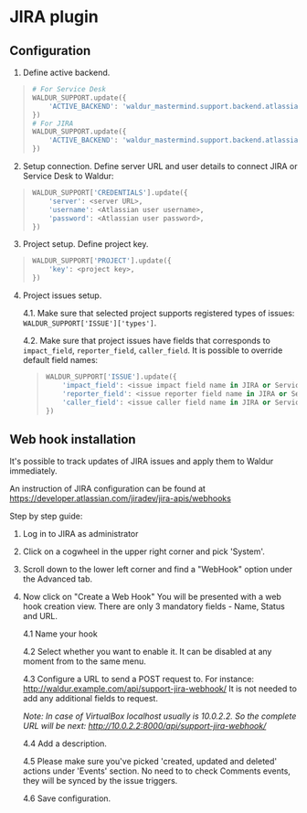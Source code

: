 # JIRA plugin

## Configuration

1.  Define active backend.

> ``` python
> # For Service Desk
> WALDUR_SUPPORT.update({
>     'ACTIVE_BACKEND': 'waldur_mastermind.support.backend.atlassian:ServiceDeskBackend',
> })
> # For JIRA
> WALDUR_SUPPORT.update({
>     'ACTIVE_BACKEND': 'waldur_mastermind.support.backend.atlassian:JiraBackend',
> })
> ```

2.  Setup connection. Define server URL and user details to connect JIRA
    or Service Desk to Waldur:

> ``` python
> WALDUR_SUPPORT['CREDENTIALS'].update({
>     'server': <server URL>,
>     'username': <Atlassian user username>,
>     'password': <Atlassian user password>,
> })
> ```

3.  Project setup. Define project key.

> ``` python
> WALDUR_SUPPORT['PROJECT'].update({
>     'key': <project key>,
> })
> ```

4.  Project issues setup.

    4.1. Make sure that selected project supports registered types of issues: `WALDUR_SUPPORT['ISSUE']['types']`.

    4.2. Make sure that project issues have fields that corresponds to
    `impact_field`, `reporter_field`, `caller_field`. It is
    possible to override default field names:

    > ``` python
    > WALDUR_SUPPORT['ISSUE'].update({
    >     'impact_field': <issue impact field name in JIRA or Service desk>,
    >     'reporter_field': <issue reporter field name in JIRA or Service desk>,
    >     'caller_field': <issue caller field name in JIRA or Service desk>,
    > })
    > ```

## Web hook installation

It's possible to track updates of JIRA issues and apply them to Waldur
immediately.

An instruction of JIRA configuration can be found at
<https://developer.atlassian.com/jiradev/jira-apis/webhooks>

Step by step guide:

1.  Log in to JIRA as administrator

2.  Click on a cogwheel in the upper right corner and pick 'System'.

3.  Scroll down to the lower left corner and find a "WebHook" option under the Advanced tab.

4. Now click on "Create a Web Hook" You will be presented with a web
hook creation view. There are only 3 mandatory fields - Name, Status and URL.

    4.1 Name your hook

    4.2 Select whether you want to enable it. It can be disabled at any
    moment from to the same menu.

    4.3 Configure a URL to send a POST request to. For instance:
    <http://waldur.example.com/api/support-jira-webhook/> It is not needed
    to add any additional fields to request.

    *Note: In case of VirtualBox localhost usually is 10.0.2.2. So the
    complete URL will be next:
    http://10.0.2.2:8000/api/support-jira-webhook/*

    4.4 Add a description.

    4.5 Please make sure you've picked 'created, updated and deleted' actions under 'Events' section. No need to to check Comments events, they will be synced by the issue triggers.

    4.6 Save configuration.
